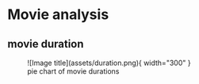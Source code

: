 # Movie analysis

## movie duration
<figure markdown>
  ![Image title](assets/duration.png){ width="300" }
  <figcaption>pie chart of movie durations</figcaption>
</figure>